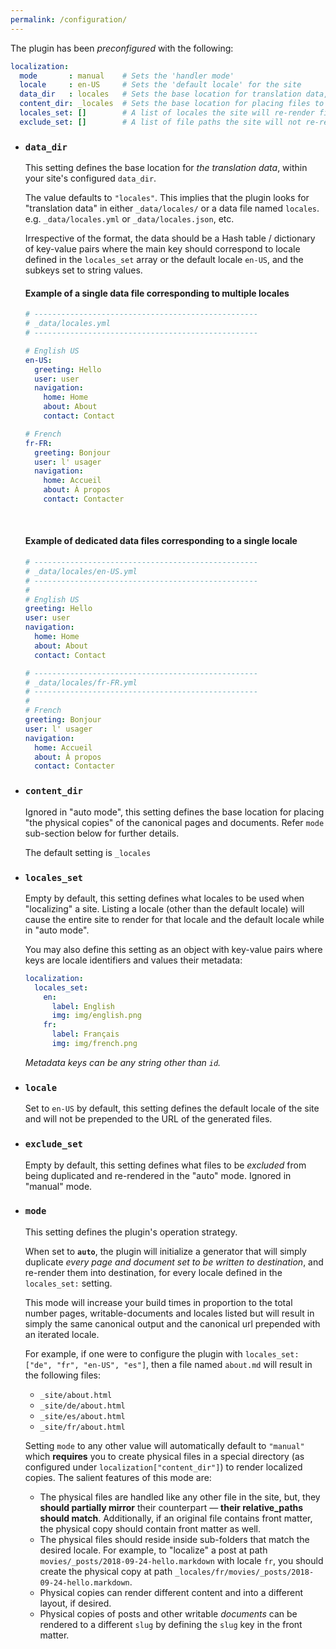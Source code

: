 ```yaml
---
permalink: /configuration/
---
```


The plugin has been *preconfigured* with the following:

```yaml
localization:
  mode       : manual    # Sets the 'handler mode'
  locale     : en-US     # Sets the 'default locale' for the site
  data_dir   : locales   # Sets the base location for translation data, within your site's `data_dir`.
  content_dir: _locales  # Sets the base location for placing files to be re-rendered. Ignored in auto mode.
  locales_set: []        # A list of locales the site will re-render files into
  exclude_set: []        # A list of file paths the site will not re-render in "auto" mode.
```

* ### `data_dir`

  This setting defines the base location for *the translation data*, within your site's configured `data_dir`.

  The value defaults to `"locales"`. This implies that the plugin looks for "translation data" in either
  `_data/locales/` or a data file named `locales`. e.g. `_data/locales.yml` or `_data/locales.json`, etc.

  Irrespective of the format, the data should be a Hash table / dictionary of key-value pairs where the main key should
  correspond to locale defined in the `locales_set` array or the default locale `en-US`, and the subkeys set to string
  values.

  #### Example of a single data file corresponding to multiple locales

  ```yaml
  # --------------------------------------------------
  # _data/locales.yml
  # --------------------------------------------------

  # English US
  en-US:
    greeting: Hello
    user: user
    navigation:
      home: Home
      about: About
      contact: Contact

  # French
  fr-FR:
    greeting: Bonjour
    user: l' usager
    navigation:
      home: Accueil
      about: À propos
      contact: Contacter
  ```
  <br>

  #### Example of dedicated data files corresponding to a single locale

  ```yaml
  # --------------------------------------------------
  # _data/locales/en-US.yml
  # --------------------------------------------------
  #
  # English US
  greeting: Hello
  user: user
  navigation:
    home: Home
    about: About
    contact: Contact
  ```

  ```yaml
  # --------------------------------------------------
  # _data/locales/fr-FR.yml
  # --------------------------------------------------
  #
  # French
  greeting: Bonjour
  user: l' usager
  navigation:
    home: Accueil
    about: À propos
    contact: Contacter
  ```

* ### `content_dir`

  Ignored in "auto mode", this setting defines the base location for placing "the physical copies" of the canonical pages
  and documents. Refer `mode` sub-section below for further details.

  The default setting is `_locales`

* ### `locales_set`

  Empty by default, this setting defines what locales to be used when "localizing" a site. Listing a locale (other than
  the default locale) will cause the entire site to render for that locale and the default locale while in "auto mode".

  You may also define this setting as an object with key-value pairs where keys are locale identifiers and values their
  metadata:

  ```yaml
  localization:
    locales_set:
      en:
        label: English
        img: img/english.png
      fr:
        label: Français
        img: img/french.png
  ```
  *Metadata keys can be any string other than `id`.*

* ### `locale`

  Set to `en-US` by default, this setting defines the default locale of the site and will not be prepended to the URL of
  the generated files.

* ### `exclude_set`

  Empty by default, this setting defines what files to be *excluded* from being duplicated and re-rendered in the "auto"
  mode. Ignored in "manual" mode.

* ### `mode`

  This setting defines the plugin's operation strategy.

  When set to **`auto`**, the plugin will initialize a generator that will simply duplicate *every page and document set
  to be written to destination*, and re-render them into destination, for every locale defined in the `locales_set:`
  setting.

  This mode will increase your build times in proportion to the total number pages, writable-documents and locales listed
  but will result in simply the same canonical output and the canonical url prepended with an iterated locale.

  For example, if one were to configure the plugin with `locales_set: ["de", "fr", "en-US", "es"]`, then a file named
  `about.md` will result in the following files:
    * `_site/about.html`
    * `_site/de/about.html`
    * `_site/es/about.html`
    * `_site/fr/about.html`

  Setting `mode` to any other value will automatically default to `"manual"` which **requires** you to create physical
  files in a special directory (as configured under `localization["content_dir"]`) to render localized copies. The
  salient features of this mode are:
    * The physical files are handled like any other file in the site, but, they **should partially mirror** their
      counterpart &mdash; **their relative_paths should match**. Additionally, if an original file contains front matter,
      the physical copy should contain front matter as well.
    * The physical files should reside inside sub-folders that match the desired locale. For example, to "localize" a post
      at path `movies/_posts/2018-09-24-hello.markdown` with locale `fr`, you should create the physical copy at path
      `_locales/fr/movies/_posts/2018-09-24-hello.markdown`.
    * Physical copies can render different content and into a different layout, if desired.
    * Physical copies of posts and other writable *documents* can be rendered to a different `slug` by defining the `slug`
      key in the front matter.
